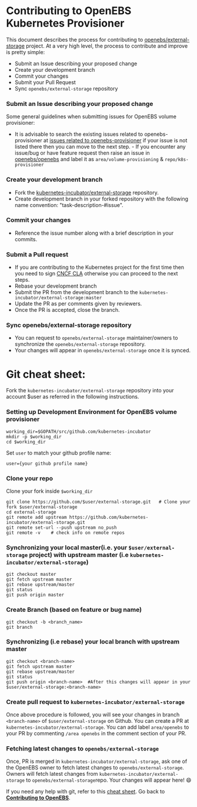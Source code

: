 # Contributing to OpenEBS Kubernetes Provisioner

This document describes the process for contributing to [openebs/external-storage](https://github.com/openebs/external-storage) project.
At a very high level, the process to contribute and improve is pretty simple:
- Submit an Issue describing your proposed change
- Create your development branch
- Commit your changes
- Submit your Pull Request
- Sync  `openebs/external-storage`  repository

### Submit an Issue describing your proposed change
Some general guidelines when submitting issues for OpenEBS volume provisioner:
   - It is advisable to search the existing issues related to openebs-provisioner at [issues related to openebs-provisioner](https://github.com/openebs/openebs/issues?utf8=%E2%9C%93&q=label%3Aarea%2Fvolume-provisioning%20label%3Arepo%2Fk8s-provisioner%20) if your issue is not listed there then you can move to the next step.
    - If you encounter any issue/bug or have feature request then raise an issue in [openebs/openebs](https://github.com/openebs/openebs/issues) and label it as `area/volume-provisioning` & `repo/k8s-provisioner`

### Create your development branch
   - Fork the [kubernetes-incubator/external-storage](https://github.com/kubernetes-incubator/external-storage) repository.
   - Create development branch in your forked repository with the following name convention: "task-description-#issue".

### Commit your changes
   - Reference the issue number along with a brief description in your commits.

### Submit a Pull request
   - If you are contributing to the Kubernetes project for the first time then you need to sign [CNCF CLA](https://identity.linuxfoundation.org/projects/cncf) otherwise you can proceed to the next steps.
   - Rebase your development branch
   - Submit the PR from the development branch to the `kubernetes-incubator/external-storage:master`
   - Update the PR as per comments given by reviewers.
   - Once the PR is accepted, close the branch.

### Sync openebs/external-storage repository
   - You can request to `openebs/external-storage` maintainer/owners to synchronize the `openebs/external-storage` repository.
   - Your changes will appear in `openebs/external-storage` once it is synced.

# Git cheat sheet:
Fork the `kubernetes-incubator/external-storage` repository  into your account $user as referred in the following instructions.

### Setting up Development Environment for OpenEBS volume provisioner

```
working_dir=$GOPATH/src/github.com/kubernetes-incubator
mkdir -p $working_dir
cd $working_dir

```

Set `user` to match your github profile name:

```
user={your github profile name}
```

### Clone your repo 
 
Clone your fork inside `$working_dir`

```
git clone https://github.com/$user/external-storage.git   # Clone your fork $user/external-storage
cd external-storage
git remote add upstream https://github.com/kubernetes-incubator/external-storage.git
git remote set-url --push upstream no_push
git remote -v    # check info on remote repos

```

### Synchronizing your local master(i.e. your `$user/external-storage` project) with upstream master (i.e `kubernetes-incubator/external-storage`)

```
git checkout master
git fetch upstream master
git rebase upstream/master
git status
git push origin master

```

### Create Branch (based on feature or bug name)

```
git checkout -b <branch_name>
git branch
```

### Synchronizing (i.e rebase) your local branch with upstream master

```
git checkout <branch-name>
git fetch upstream master
git rebase upstream/master
git status
git push origin <branch-name>  #After this changes will appear in your $user/external-storage:<branch-name>

```

### Create pull request to `kubernetes-incubator/external-storage`

Once above procedure is followed, you will see your changes in branch `<branch-name>` of `$user/external-storage` on Github. You can create a PR at `kubernetes-incubator/external-storage`. 
You can add label `area/openebs` to your PR by commenting `/area openebs` in the comment section of your PR. 

### Fetching latest changes to `openebs/external-storage`
Once, PR is merged in `kubernetes-incubator/external-storage`, ask one of the OpenEBS owner to fetch latest changes to `openebs/external-storage`.
Owners will fetch latest changes from `kubernetes-incubator/external-storage` to `openebs/external-storage`repo. Your changes will appear here! :smile:

If you need any help with git, refer to this [cheat sheet](./git-cheatsheet.md).
Go back to [**Contributing to OpenEBS**](../CONTRIBUTING.md).
